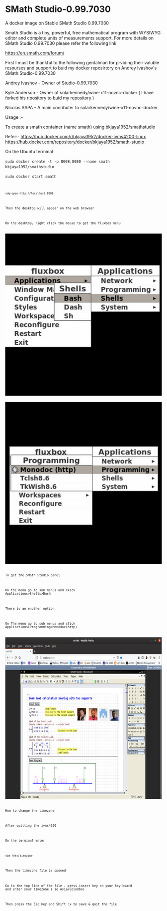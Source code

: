 # SMath Studio-0.99.7030
A docker image on Stable SMath Studio 0.99.7030

Smath Studio is a tiny, powerful, free mathematical program with WYSIWYG editor and complete units of measurements support. 
For more details on SMath Studio 0.99.7030 please refer the following link 

https://en.smath.com/forum/

First I must be thankful to the following gentalman for prviding their valuble resourses and support to buid my docker reposirtory on Andrey Ivashov's SMath Studio-0.99.7030 

Andrey Ivashov - Owner of Studio-0.99.7030

Kyle Anderson - Owner of   solarkennedy/wine-x11-novnc-docker ( I have forked his ripository to buid my repository )

Nicolas SAPA - A main conributer to solarkennedy/wine-x11-novnc-docker 

Usage :-

To create a smath container (name smath) using bkjaya1952/smathstudio

Refer:- https://hub.docker.com/r/bkjaya1952/docker-ivms4200-linux
https://hub.docker.com/repository/docker/bkjaya1952/smath-studio

On the Ubuntu terminal

<code>sudo docker create -t -p 8008:8080 --name smath bkjaya1952/smathstudio</code>

<code>sudo docker start smath<code>

<code>xdg-open http://localhost:8008</code>

Then the desktop will appear on the web browser

On the desktop, right click the mouse to get the fluxbox menu

<img src="https://raw.githubusercontent.com/bkjaya2020/smathstudio/master/menu1.png" alt="https://raw.githubusercontent.com/bkjaya2020/smathstudio/master/menu1.png" width="625" height="520">

<img src="https://raw.githubusercontent.com/bkjaya2020/smathstudio/master/menu2.png" alt="https://raw.githubusercontent.com/bkjaya2020/smathstudio/master/menu2.png" width="625" height="520">

To get the SMath Studio panel

On the menu go to sub menus and ckick Applications>Shells>Bash

There is an enother option

On The menu go to sub menus and click Applications>Programming>Monodoc(http)



<img src="https://raw.githubusercontent.com/bkjaya2020/smathstudio/master/Screenshot%20from%202020-02-16%2010-25-36.png" alt="https://raw.githubusercontent.com/bkjaya2020/smathstudio/master/Screenshot%20from%202020-02-16%2010-25-36.png" width="625" height="520">

How to change the timezone

After quitting the ivms4200

On the terminal enter

<code>vim /etc/timezone</code>

Then the timezone file is opened

Go to the top line of the file , press insert key on your key board and enter your timezone ( ie Asia/Colombo)

Then press the Esc key and Shift :x to save & quit the file


